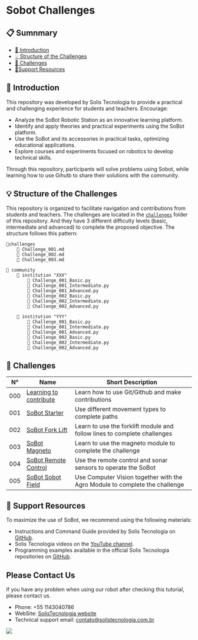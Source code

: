# Sobot Challenges

## 📋 Sumnmary
- [🚀 Introduction](#id01)
- [💡 Structure of the Challenges](#id02)
- [🧩 Challenges](#id03)
- [🌟Support Resources](#id04)

## 🚀 Introduction <a name="id01"></a>
This repository was developed by Solis Tecnologia to provide a practical and challenging experience for students and teachers. Encourage:

- Analyze the SoBot Robotic Station as an innovative learning platform.
- Identify and apply theories and practical experiments using the SoBot platform.
- Use the SoBot and its accessories in practical tasks, optimizing educational applications.
- Explore courses and experiments focused on robotics to develop technical skills.

Through this repository, participants will solve problems using Sobot, while learning how to use Gihutb to share their solutions with the community.

## 💡 Structure of the Challenges <a name="id02"></a>

This repository is organized to facilitate navigation and contributions from students and teachers. The challenges are located in the [`challenges`](./challenges) folder of this repository. And they have 3 different difficulty levels (basic, intermediate and advanced) to complete the proposed objective. The structure follows this pattern:

```
📂challenges 
    📄 Challenge_001.md                        
    📄 Challenge_002.md                        
    📄 Challenge_003.md                        

📂 community
    📂 institution "XXX" 
        📘 Challenge_001_Basic.py 
        📘 Challenge_001_Intermediate.py 
        📘 Challenge_001_Advanced.py 
        📘 Challenge_002_Basic.py 
        📘 Challenge_002_Intermediate.py 
        📘 Challenge_002_Advanced.py 

    📂 institution "YYY" 
        📘 Challenge_001_Basic.py 
        📘 Challenge_001_Intermediate.py 
        📘 Challenge_001_Advanced.py 
        📘 Challenge_002_Basic.py 
        📘 Challenge_002_Intermediate.py 
        📘 Challenge_002_Advanced.py 

```
 
## 🧩 Challenges <a name="id03"></a>

| N° | Name | Short Description 
| - | - | - 
| 000 | [Learning to contribute](./challenges/challenge_000.md) | Learn how to use Git/Github and make contributions |
| 001 | [SoBot Starter](./challenges/challenge_001.md) | Use different movement types to complete paths|
| 002 | [SoBot Fork Lift](./challenges/challenge_002.md) |Learn to use the forklift module and follow lines to complete challenges|
| 003 | [SoBot Magneto](./challenges/challenge_003.md) | Learn to use the magneto module to complete the challenge|
| 004 | [SoBot Remote Control](./challenges/challenge_004.md) | Use the remote control and sonar sensors to operate the SoBot |
| 005 | [SoBot Sobot Field](./challenges/challenge_005.md) | Use Computer Vision together with the Agro Module to complete the challenge |


## 🌟 Support Resources <a name="id04"></a>
To maximize the use of SoBot, we recommend using the following materials:

- Instructions and Command Guide provided by Solis Tecnologia on [GitHub](https://github.com/SolisTecnologia/SoBot-Technical-Documents).
- Solis Tecnologia videos on the [YouTube channel](https://www.youtube.com/@solistecnologia/videos).
- Programming examples available in the official Solis Tecnologia repositories on [GitHub](https://github.com/SolisTecnologia).

## Please Contact Us
If you have any problem when using our robot after checking this tutorial, please contact us.

- Phone: +55 1143040786
- WebSite: [SolisTecnologia website](https://www.solistecnologia.com.br/produtos/estacoes_sobot)
- Technical support email: contato@solistecnologia.com.br

![](https://github.com/SolisTecnologia/SoBot-Simple-Route/blob/master/png/logo.png)